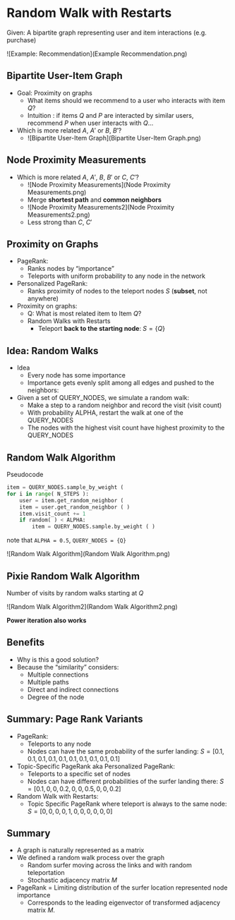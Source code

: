 # Random Walk with Restarts

Given: A bipartite graph representing user and item interactions (e.g. purchase)

![Example: Recommendation](Example Recommendation.png)

## Bipartite User-Item Graph

+ Goal: Proximity on graphs
  + What items should we recommend to a user who interacts with item $Q$?
  + Intuition : if items $Q$ and $P$ are interacted by similar users, recommend $P$ when user interacts with $Q$…
+ Which is more related $A$, $A'$ or $B$, $B'$?
  + ![Bipartite User-Item Graph](Bipartite User-Item Graph.png)

## Node Proximity Measurements

+ Which is more related $A$, $A'$, $B$, $B'$ or $C$, $C'$?
  + ![Node Proximity Measurements](Node Proximity Measurements.png)
  + Merge **shortest path** and **common neighbors**
  + ![Node Proximity Measurements2](Node Proximity Measurements2.png)
  + Less strong than $C$, $C'$

## Proximity on Graphs

+ PageRank:
  + Ranks nodes by “importance”
  + Teleports with uniform probability to any node in the network
+ Personalized PageRank:
  + Ranks proximity of nodes to the teleport nodes $S$ (**subset**, not anywhere)
+ Proximity on graphs:
  + Q: What is most related item to Item $Q$?
  + Random Walks with Restarts
    + Teleport **back to the starting node**: $S=\{Q\}$

## Idea: Random Walks

+ Idea
  + Every node has some importance
  + Importance gets evenly split among all edges and pushed to the neighbors:
+ Given a set of QUERY_NODES, we simulate a random walk:
  + Make a step to a random neighbor and record the visit (visit count) 
  + With probability ALPHA, restart the walk at one of the QUERY_NODES
  + The nodes with the highest visit count have highest proximity to the QUERY_NODES

## Random Walk Algorithm

Pseudocode

```python
item = QUERY_NODES.sample_by_weight (
for i in range( N_STEPS ):
	user = item.get_random_neighbor (
	item = user.get_random_neighbor ( )
	item.visit_count += 1
	if random( ) < ALPHA:
		item = QUERY_NODES.sample.by_weight ( )
```

note that `ALPHA = 0.5`, `QUERY_NODES = {Q}`

![Random Walk Algorithm](Random Walk Algorithm.png)

## Pixie Random Walk Algorithm

Number of visits by random walks starting at $Q$

![Random Walk Algorithm2](Random Walk Algorithm2.png)

**Power iteration also works**

## Benefits

+ Why is this a good solution?
+ Because the “similarity” considers:
  + Multiple connections
  + Multiple paths
  + Direct and indirect connections
  + Degree of the node

## Summary: Page Rank Variants

+ PageRank:
  + Teleports to any node
  + Nodes can have the same probability of the surfer landing:
    $S=[0.1,0.1,0.1,0.1,0.1,0.1,0.1,0.1,0.1,0.1]$
+ Topic-Specific PageRank aka Personalized PageRank:
  + Teleports to a specific set of nodes
  + Nodes can have different probabilities of the surfer landing there:
    $S=[0.1,0,0,0.2,0,0,0.5,0,0,0.2]$
+ Random Walk with Restarts:
  + Topic Specific PageRank where teleport is always to the same node:
    $S=[0,0,0,0,1,0,0,0,0,0,0]$

## Summary

+ A graph is naturally represented as a matrix
+ We defined a random walk process over the graph
  + Random surfer moving across the links and with random teleportation
  + Stochastic adjacency matrix $M$
+ PageRank = Limiting distribution of the surfer location represented node importance
  + Corresponds to the leading eigenvector of transformed adjacency matrix $M$.